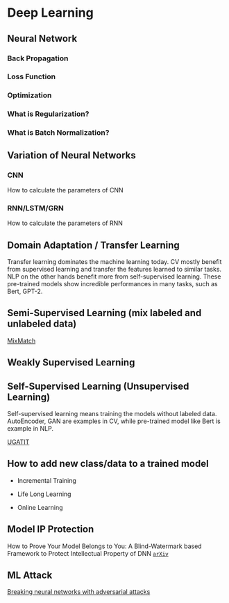# Deep Learning

## Neural Network

### Back Propagation

### Loss Function

### Optimization

### What is Regularization?

### What is Batch Normalization?

## Variation of Neural Networks

### CNN

How to calculate the parameters of CNN

### RNN/LSTM/GRN

How to calculate the parameters of RNN


## Domain Adaptation / Transfer Learning

Transfer learning dominates the machine learning today. CV mostly benefit from supervised learning and transfer the features learned to similar tasks. NLP on the other hands benefit more from self-supervised learning. These pre-trained models show incredible performances in many tasks, such as Bert, GPT-2.



## Semi-Supervised Learning (mix labeled and unlabeled data)

[MixMatch](https://github.com/google-research/mixmatch)

## Weakly Supervised Learning

## Self-Supervised Learning (Unsupervised Learning)

Self-supervised learning means training the models without labeled data. AutoEncoder, GAN are examples in CV, while pre-trained model like Bert is example in NLP.

[UGATIT](https://github.com/taki0112/UGATIT?utm_source=mybridge&utm_medium=blog&utm_campaign=read_more)

## How to add new class/data to a trained model

* Incremental Training

* Life Long Learning

* Online Learning

## Model IP Protection

How to Prove Your Model Belongs to You: A Blind-Watermark based Framework to Protect Intellectual Property of DNN [`arXiv`](https://arxiv.org/abs/1903.01743)


## ML Attack

[Breaking neural networks with adversarial attacks](https://towardsdatascience.com/breaking-neural-networks-with-adversarial-attacks-f4290a9a45aa)



